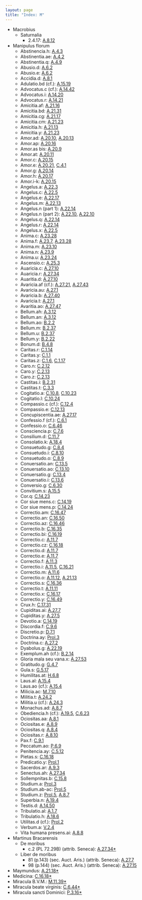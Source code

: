 ```yaml
---
layout: page
title: "Index: M"
---
```



 - Macrobius
   - Saturnalia
     - 2.4.17: [A.8.12](../mirador.html?c=A.8&p=12)
 - Manipulus florum
   - Abstinencia.h: [A.4.3](../mirador.html?c=A.4&p=3)
   - Abstinentia.ae: [A.4.2](../mirador.html?c=A.4&p=2)
   - Abstinentia.q: [A.4.9](../mirador.html?c=A.4&p=9)
   - Abusio.d: [A.6.2](../mirador.html?c=A.6&p=2)
   - Abusio.e: [A.6.2](../mirador.html?c=A.6&p=2)
   - Accidia.d: [A.8.1](../mirador.html?c=A.8&p=1)
   - Adulatio.bd (cf.): [A.15.19](../mirador.html?c=A.15&p=19)
   - Advocatus.c (cf.): [A.14.42](../mirador.html?c=A.14&p=42)
   - Advocatus.i: [A.14.20](../mirador.html?c=A.14&p=20)
   - Advocatus.r: [A.14.21](../mirador.html?c=A.14&p=21)
   - Amicitia.af: [A.21.16](../mirador.html?c=A.21&p=16)
   - Amicitia.bd: [A.21.31](../mirador.html?c=A.21&p=31)
   - Amicitia.cg: [A.21.17](../mirador.html?c=A.21&p=17)
   - Amicitia.cm: [A.21.23](../mirador.html?c=A.21&p=23)
   - Amicitia.h: [A.21.13](../mirador.html?c=A.21&p=13)
   - Amicitia.y: [A.21.23](../mirador.html?c=A.21&p=23)
   - Amor.ad: [A.20.10](../mirador.html?c=A.20&p=10), [A.20.13](../mirador.html?c=A.20&p=13)
   - Amor.ap: [A.20.16](../mirador.html?c=A.20&p=16)
   - Amor.as bis: [A.20.9](../mirador.html?c=A.20&p=9)
   - Amor.at: [A.20.11](../mirador.html?c=A.20&p=11)
   - Amor.c: [A.20.15](../mirador.html?c=A.20&p=15)
   - Amor.e: [A.20.21](../mirador.html?c=A.20&p=21), [C.4.1](../mirador.html?c=C.4&p=1)
   - Amor.g: [A.20.14](../mirador.html?c=A.20&p=14)
   - Amor.h: [A.20.17](../mirador.html?c=A.20&p=17)
   - Amor.i-k: [A.20.15](../mirador.html?c=A.20&p=15)
   - Angelus.a: [A.22.3](../mirador.html?c=A.22&p=3)
   - Angelus.c: [A.22.5](../mirador.html?c=A.22&p=5)
   - Angelus.e: [A.22.17](../mirador.html?c=A.22&p=17)
   - Angelus.m: [A.22.13](../mirador.html?c=A.22&p=13)
   - Angelus.n (part 1): [A.22.14](../mirador.html?c=A.22&p=14)
   - Angelus.n (part 2): [A.22.10](../mirador.html?c=A.22&p=10), [A.22.10](../mirador.html?c=A.22&p=10)
   - Angelus.q: [A.22.14](../mirador.html?c=A.22&p=14)
   - Angelus.r: [A.22.14](../mirador.html?c=A.22&p=14)
   - Angelus.x: [A.22.5](../mirador.html?c=A.22&p=5)
   - Anima.c: [A.23.28](../mirador.html?c=A.23&p=28)
   - Anima.f: [A.23.7](../mirador.html?c=A.23&p=7), [A.23.28](../mirador.html?c=A.23&p=28)
   - Anima.m: [A.23.10](../mirador.html?c=A.23&p=10)
   - Anima.n: [A.23.9](../mirador.html?c=A.23&p=9)
   - Anima.u: [A.23.24](../mirador.html?c=A.23&p=24)
   - Ascensio.c: [A.25.3](../mirador.html?c=A.25&p=3)
   - Auaricia.c: [A.27.10](../mirador.html?c=A.27&p=10)
   - Auaricia.r: [A.27.34](../mirador.html?c=A.27&p=34)
   - Auaritia.d: [A.27.10](../mirador.html?c=A.27&p=10)
   - Avaricia.af (cf.): [A.27.21](../mirador.html?c=A.27&p=21), [A.27.43](../mirador.html?c=A.27&p=43)
   - Avaricia.au: [A.27.1](../mirador.html?c=A.27&p=1)
   - Avaricia.b: [A.27.40](../mirador.html?c=A.27&p=40)
   - Avaricia.t: [A.27.1](../mirador.html?c=A.27&p=1)
   - Avaritia.ao: [A.27.47](../mirador.html?c=A.27&p=47)
   - Bellum.ah: [A.3.12](../mirador.html?c=A.3&p=12)
   - Bellum.an: [A.3.12](../mirador.html?c=A.3&p=12)
   - Bellum.ao: [B.2.2](../mirador.html?c=B.2&p=2)
   - Bellum.m: [B.2.37](../mirador.html?c=B.2&p=37)
   - Bellum.u: [B.2.37](../mirador.html?c=B.2&p=37)
   - Bellum.y: [B.2.22](../mirador.html?c=B.2&p=22)
   - Bonum.d: [B.4.8](../mirador.html?c=B.4&p=8)
   - Caritas.r: [C.1.14](../mirador.html?c=C.1&p=14)
   - Caritas.y: [C.1.1](../mirador.html?c=C.1&p=1)
   - Caritas.z: [C.1.6](../mirador.html?c=C.1&p=6), [C.1.17](../mirador.html?c=C.1&p=17)
   - Caro.n: [C.2.12](../mirador.html?c=C.2&p=12)
   - Caro.y: [C.2.13](../mirador.html?c=C.2&p=13)
   - Caro.z: [C.2.13](../mirador.html?c=C.2&p=13)
   - Castitas.i: [B.2.31](../mirador.html?c=B.2&p=31)
   - Castitas.t: [C.3.3](../mirador.html?c=C.3&p=3)
   - Cogitatio.a: [C.10.8](../mirador.html?c=C.10&p=8), [C.10.23](../mirador.html?c=C.10&p=23)
   - Cogitatio.l: [C.10.24](../mirador.html?c=C.10&p=24)
   - Compassio.c (cf.): [C.12.4](../mirador.html?c=C.12&p=4)
   - Compassio.e: [C.12.13](../mirador.html?c=C.12&p=13)
   - Concupiscentia.ae: [A.27.17](../mirador.html?c=A.27&p=17)
   - Confessio.f (cf.): [C.6.1](../mirador.html?c=C.6&p=1)
   - Confessio.o: [C.6.46](../mirador.html?c=C.6&p=46)
   - Consciencia.p: [C.7.6](../mirador.html?c=C.7&p=6)
   - Consilium.d: [C.11.7](../mirador.html?c=C.11&p=7)
   - Consolatio.k: [A.18.4](../mirador.html?c=A.18&p=4)
   - Consuetudo.g: [C.8.4](../mirador.html?c=C.8&p=4)
   - Consuetudo.i: [C.8.10](../mirador.html?c=C.8&p=10)
   - Consuetudo.o: [C.8.9](../mirador.html?c=C.8&p=9)
   - Conuersatio.an: [C.13.5](../mirador.html?c=C.13&p=5)
   - Conuersatio.ao: [C.13.10](../mirador.html?c=C.13&p=10)
   - Conuersatio.g: [C.13.4](../mirador.html?c=C.13&p=4)
   - Conuersatio.i: [C.13.6](../mirador.html?c=C.13&p=6)
   - Conversio.g: [C.6.30](../mirador.html?c=C.6&p=30)
   - Convitium.s: [A.15.5](../mirador.html?c=A.15&p=5)
   - Cor.q: [C.14.23](../mirador.html?c=C.14&p=23)
   - Cor siue mens.c: [C.14.19](../mirador.html?c=C.14&p=19)
   - Cor siue mens.p: [C.14.24](../mirador.html?c=C.14&p=24)
   - Correctio.am: [C.16.47](../mirador.html?c=C.16&p=47)
   - Correctio.an: [C.16.50](../mirador.html?c=C.16&p=50)
   - Correctio.az: [C.16.46](../mirador.html?c=C.16&p=46)
   - Correctio.b: [C.16.35](../mirador.html?c=C.16&p=35)
   - Correctio.bi: [C.16.19](../mirador.html?c=C.16&p=19)
   - Correctio.c: [A.11.7](../mirador.html?c=A.11&p=7)
   - Correctio.cz: [C.16.18](../mirador.html?c=C.16&p=18)
   - Correctio.d: [A.11.7](../mirador.html?c=A.11&p=7)
   - Correctio.e: [A.11.7](../mirador.html?c=A.11&p=7)
   - Correctio.f: [A.11.3](../mirador.html?c=A.11&p=3)
   - Correctio.i: [A.11.5](../mirador.html?c=A.11&p=5), [C.16.21](../mirador.html?c=C.16&p=21)
   - Correctio.m: [A.11.6](../mirador.html?c=A.11&p=6)
   - Correctio.o: [A.11.12](../mirador.html?c=A.11&p=12), [A.21.13](../mirador.html?c=A.21&p=13)
   - Correctio.s: [C.16.36](../mirador.html?c=C.16&p=36)
   - Correctio.t: [A.11.11](../mirador.html?c=A.11&p=11)
   - Correctio.x: [C.16.17](../mirador.html?c=C.16&p=17)
   - Correctio.y: [C.16.49](../mirador.html?c=C.16&p=49)
   - Crux.h: [C.17.31](../mirador.html?c=C.17&p=31)
   - Cupiditas.ai: [A.27.7](../mirador.html?c=A.27&p=7)
   - Cupiditas.y: [A.27.5](../mirador.html?c=A.27&p=5)
   - Devotio.a: [C.14.19](../mirador.html?c=C.14&p=19)
   - Discordia.f: [C.9.6](../mirador.html?c=C.9&p=6)
   - Discretio.p: [D.7.1](../mirador.html?c=D.7&p=1)
   - Doctrina.ay: [Prol.3](../mirador.html?c=0PROL&p=3)
   - Doctrina.c: [A.27.2](../mirador.html?c=A.27&p=2)
   - Dyabolus.g: [A.22.19](../mirador.html?c=A.22&p=19)
   - Exemplum.ah (cf.): [B.2.14](../mirador.html?c=B.2&p=14)
   - Gloria mala seu vana.x: [A.27.53](../mirador.html?c=A.27&p=53)
   - Gratitudo.g: [G.4.7](../mirador.html?c=G.4&p=7)
   - Gula.s: [G.5.17](../mirador.html?c=G.5&p=17)
   - Humilitas.at: [H.6.8](../mirador.html?c=H.6&p=8)
   - Laus.al: [A.15.4](../mirador.html?c=A.15&p=4)
   - Laus.ao (cf.): [A.15.4](../mirador.html?c=A.15&p=4)
   - Milicia.ac: [M.7.10](../mirador.html?c=M.7&p=10)
   - Militia.t: [A.24.2](../mirador.html?c=A.24&p=2)
   - Militia.u (cf.): [A.24.3](../mirador.html?c=A.24&p=3)
   - Monachus.ad: [A.8.7](../mirador.html?c=A.8&p=7)
   - Obediencia.h (cf.): [A.19.5](../mirador.html?c=A.19&p=5), [C.6.23](../mirador.html?c=C.6&p=23)
   - Ociositas.aa: [A.8.1](../mirador.html?c=A.8&p=1)
   - Ociositas.e: [A.8.9](../mirador.html?c=A.8&p=9)
   - Ociositas.q: [A.8.4](../mirador.html?c=A.8&p=4)
   - Ociositas.r: [A.8.10](../mirador.html?c=A.8&p=10)
   - Pax.f: [C.9.1](../mirador.html?c=C.9&p=1)
   - Peccatum.ao: [P.6.9](../mirador.html?c=P.6&p=9)
   - Penitencia.ay: [C.5.12](../mirador.html?c=C.5&p=12)
   - Pietas.s: [C.16.18](../mirador.html?c=C.16&p=18)
   - Predicatio.y: [Prol.1](../mirador.html?c=0PROL&p=1)
   - Sacerdos.ar: [A.9.3](../mirador.html?c=A.9&p=3)
   - Senectus.ah: [A.27.34](../mirador.html?c=A.27&p=34)
   - Sollempnitas.b: [C.15.8](../mirador.html?c=C.15&p=8)
   - Studium.a: [Prol.3](../mirador.html?c=0PROL&p=3)
   - Studium.ab-ac: [Prol.5](../mirador.html?c=0PROL&p=5)
   - Studium.z: [Prol.5](../mirador.html?c=0PROL&p=5), [A.8.7](../mirador.html?c=A.8&p=7)
   - Superbia.n: [A.19.4](../mirador.html?c=A.19&p=4)
   - Testis.d: [A.14.50](../mirador.html?c=A.14&p=50)
   - Tribulatio.al: [A.1.7](../mirador.html?c=A.1&p=7)
   - Tribulatio.h: [A.18.6](../mirador.html?c=A.18&p=6)
   - Utilitas.d (cf.): [Prol.2](../mirador.html?c=0PROL&p=2)
   - Verbum.a: [V.2.4](../mirador.html?c=V.2&p=4)
   - Vita humana presens.ai: [A.8.8](../mirador.html?c=A.8&p=8)
 - Martinus Bracarensis
   - De moribus
     - c.2 (PL 72.29B) (attrib. Seneca): [A.27.34\*](../mirador.html?c=A.27&p=34)
   - Liber de moribus
     - 81 (p.143) (sec. Auct. Aris.) (attrib. Seneca): [A.27.7](../mirador.html?c=A.27&p=7)
     - 98 (p.144) (sec. Auct. Aris.) (attrib. Seneca): [A.27.15](../mirador.html?c=A.27&p=15)
 - Maymundus: [A.21.18\*](../mirador.html?c=A.21&p=18)
 - Medicina: [C.16.18\*](../mirador.html?c=C.16&p=18)
 - Miracula B.V.M.: [M.11.39\*](../mirador.html?c=M.11&p=39)
 - Miracula beate virginis: [C.6.44\*](../mirador.html?c=C.6&p=44)
 - Miracula sancti Dominici: [P.3.16\*](../mirador.html?c=P.3&p=16)
